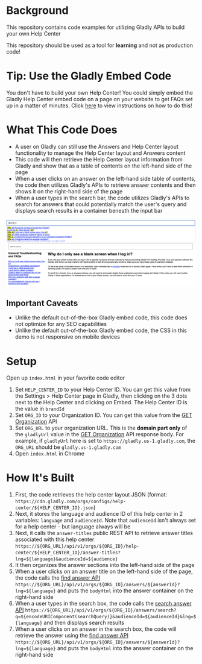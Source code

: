 # Background

This repository contains code examples for utilizing Gladly APIs to build your own Help Center

This repository should be used as a tool for **learning** and not as production code!

# Tip: Use the Gladly Embed Code

You don't have to build your own Help Center! You could simply embed the Gladly Help Center embed code on a page on your website to get FAQs set up in a matter of minutes. Click [here](https://help.gladly.com/docs/help-center-configuration?highlight=help%20center#embed-the-help-center-code) to view instructions on how to do this!

# What This Code Does

- A user on Gladly can still use the Answers and Help Center layout functionality to manage the Help Center layout and Answers content
- This code will then retrieve the Help Center layout information from Gladly and show that as a table of contents on the left-hand side of the page
- When a user clicks on an answer on the left-hand side table of contents, the code then utilizes Gladly's APIs to retrieve answer contents and then shows it on the right-hand side of the page
- When a user types in the search bar, the code utilizes Gladly's APIs to search for answers that could potentially match the user's query and displays search results in a container beneath the input bar

![](./images/search-bar.png)
![](./images/toc.png)

## Important Caveats

- Unlike the default out-of-the-box Gladly embed code, this code does not optimize for any SEO capabilities
- Unlike the default out-of-the-box Gladly embed code, the CSS in this demo is not responsive on mobile devices

# Setup

Open up `index.html` in your favorite code editor

1. Set `HELP_CENTER_ID` to your Help Center ID. You can get this value from the Settings > Help Center page in Gladly, then clicking on the 3 dots next to the Help Center and clicking on Embed. The Help Center ID is the value in `brandId`
2. Set `ORG_ID` to your Organization ID. You can get this value from the [GET Organization](https://developer.gladly.com/rest/#operation/getOrganization) API
3. Set `ORG_URL` to your organization URL. This is the **domain part only** of the `gladlyUrl` value in the [GET Organization](https://developer.gladly.com/rest/#operation/getOrganization) API response body. For example, if `gladlyUrl` here is set to `https://gladly.us-1.gladly.com`, the `ORG_URL` should be `gladly.us-1.gladly.com`
4. Open `index.html` in Chrome

# How It's Built

1. First, the code retrieves the help center layout JSON (format: `https://cdn.gladly.com/orgs/configs/help-center/${HELP_CENTER_ID}.json`)
2. Next, it stores the language and audience ID of this help center in 2 variables: `language` and `audienceId`. Note that `audienceId` isn't always set for a help center - but language always will be
3. Next, it calls the `answer-titles` public REST API to retrieve answer titles associated with this help center `https://${ORG_URL}/api/v1/orgs/${ORG_ID}/help-center/${HELP_CENTER_ID}/answer-titles?lng=${language}&audienceId=${audience}`
4. It then organizes the answer sections into the left-hand side of the page
5. When a user clicks on an answer title on the left-hand side of the page, the code calls the [find answer API](https://developer.gladly.com/rest/#operation/getAnswer) `https://${ORG_URL}/api/v1/orgs/${ORG_ID}/answers/${answerId}?lng=${language}` and puts the `bodyHtml` into the answer container on the right-hand side
6. When a user types in the search box, the code calls the [search answer API](https://developer.gladly.com/rest/#operation/searchAnswers) `https://${ORG_URL}/api/v1/orgs/${ORG_ID}/answers/search?q=${encodeURIComponent(searchQuery)}&audienceId=${audienceId}&lng=${language}` and then displays search results
7. When a user clicks on an answer in the search box, the code will retrieve the answer using the [find answer API](https://developer.gladly.com/rest/#operation/getAnswer) `https://${ORG_URL}/api/v1/orgs/${ORG_ID}/answers/${answerId}?lng=${language}` and puts the `bodyHtml` into the answer container on the right-hand side
